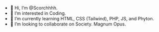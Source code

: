 - 👋 Hi, I’m @Scorchhhh.
- 👀 I’m interested in Coding.
- 🌱 I’m currently learning HTML, CSS (Tailwind), PHP, JS, and Phyton.
- 💞️ I’m looking to collaborate on Society.
  Magnum Opus.

<!---
Scorchhhh/Scorchhhh is a ✨ special ✨ repository because its `README.md` (this file) appears on your GitHub profile.
You can click the Preview link to take a look at your changes.
--->
